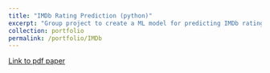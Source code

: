 ```yaml
---
title: "IMDb Rating Prediction (python)"
excerpt: "Group project to create a ML model for predicting IMDb ratings of film, based on data such as title, plot, actors, year, genre"
collection: portfolio
permalink: /portfolio/IMDb
---
```

[Link to pdf paper](http://TBlainUoB.github.io/files/DS_ACW_2___Reflection_Tom_Blain-3.pdf)
